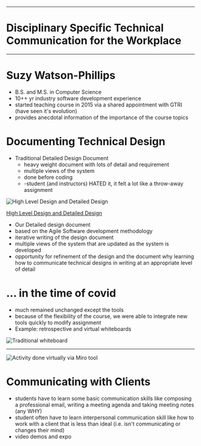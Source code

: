 ----

# Disciplinary Specific Technical Communication for the Workplace

----
# Suzy Watson-Phillips
- B.S. and M.S. in Computer Science
- 10++ yr industry software development experience
- started teaching course in 2015 via a shared appointment with GTRI (have seen it's evolution)
- provides anecdotal information of the importance of the course topics

# Documenting Technical Design
- Traditional Detailed Design Document
  - heavy weight document with lots of detail and requirement
  - multiple views of the system
  - done before coding
  - -student (and instructors) HATED it, it felt a lot like a throw-away assignment

![High Level Design and Detailed Design](https://connected-corridors.berkeley.edu/sites/default/files/styles/panopoly_image_original/public/semp_design_doc.png)

[High Level Design and Detailed Design](https://connected-corridors.berkeley.edu/guiding-project-systems-engineering-process/developing-system/icm-system-architecture-and-design)
 - Our Detailed design document
  - based on the Agile Software development methodology
  - iterative writing of the design document
  - multiple views of the system that are updated as the system is developed
  - opportunity for refinement of the design and the document why learning how to communicate technical designs in writing at an appropriate level of detail
 # ... in the time of covid
 - much remained unchanged except the tools
 - because of the flexibility of the course, we were able to integrate new tools quickly to modify assignment
 - Example: retrospective and virtual whiteboards

 ![Traditional whiteboard](https://user-images.githubusercontent.com/49889272/139340956-6584f713-c761-4598-aca1-1cd64a8cfeb7.png)

 ---

![Activity done virtually via Miro tool](https://user-images.githubusercontent.com/49889272/139341158-a8ff5d93-0605-4d41-8e99-ce224fab11fd.png)

# Communicating with Clients
- students have to learn some basic communication skills like composing a professional email, writing a meeting agenda and taking meeting notes (any WHY)
- student often have to learn interpersonal communication skill like how to work with a client that is less than ideal (i.e. isn't communicating or changes their mind)
- video demos and expo
